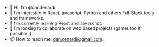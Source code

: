 - 👋 Hi, I’m @dandenardi
- 👀 I’m interested in React, javascript, Python and others Full-Stack tools and frameworks.
- 🌱 I’m currently learning React and Javascript.
- 💞️ I’m looking to collaborate on web based projects (games too if possible ;).
- 📫 How to reach me: dan.denardi@gmail.com.

<!---
dandenardi/dandenardi is a ✨ special ✨ repository because its `README.md` (this file) appears on your GitHub profile.
You can click the Preview link to take a look at your changes.
--->
